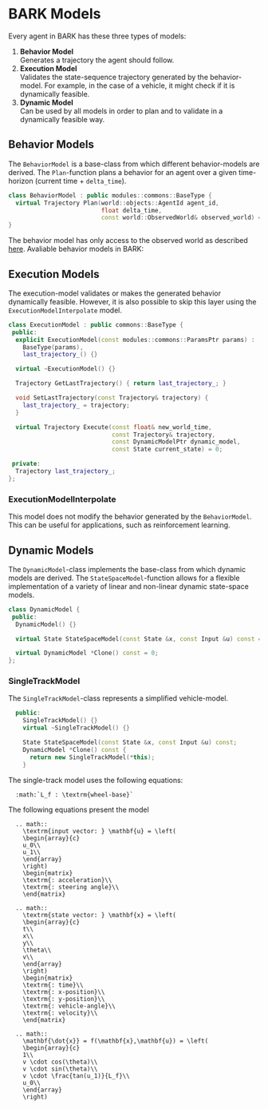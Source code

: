 BARK Models
================================
Every agent in BARK has these three types of models:
1. **Behavior Model** <br />
  Generates a trajectory the agent should follow.
2. **Execution Model** <br />
  Validates the state-sequence trajectory generated by the behavior-model.
  For example, in the case of a vehicle, it might check if it is dynamically feasible.
3. **Dynamic Model** <br />
  Can be used by all models in order to plan and to validate in a dynamically feasible way.


## Behavior Models

The `BehaviorModel` is a base-class from which different behavior-models are derived.
The `Plan`-function plans a behavior for an agent over a given time-horizon (current time + `delta_time`).

```cpp
class BehaviorModel : public modules::commons::BaseType {
  virtual Trajectory Plan(world::objects::AgentId agent_id,
                          float delta_time,
                          const world::ObservedWorld& observed_world) = 0;
}
```

The behavior model has only access to the observed world as described [here](world.md).
Avaliable behavior models in BARK:


## Execution Models

The execution-model validates or makes the generated behavior dynamically feasible.
However, it is also possible to skip this layer using the `ExecutionModelInterpolate` model.

```cpp
class ExecutionModel : public commons::BaseType {
 public:
  explicit ExecutionModel(const modules::commons::ParamsPtr params) :
    BaseType(params),
    last_trajectory_() {}

  virtual ~ExecutionModel() {}

  Trajectory GetLastTrajectory() { return last_trajectory_; }

  void SetLastTrajectory(const Trajectory& trajectory) {
    last_trajectory_ = trajectory;
  }

  virtual Trajectory Execute(const float& new_world_time,
                             const Trajectory& trajectory,
                             const DynamicModelPtr dynamic_model,
                             const State current_state) = 0;

 private:
  Trajectory last_trajectory_;
};
```

### ExecutionModelInterpolate

This model does not modify the behavior generated by the `BehaviorModel`.
This can be useful for applications, such as reinforcement learning.


## Dynamic Models

The `DynamicModel`-class implements the base-class from which dynamic models are derived.
The `StateSpaceModel`-function allows for a flexible implementation of a variety of linear and non-linear dynamic state-space models.

```cpp
class DynamicModel {
 public:
  DynamicModel() {}

  virtual State StateSpaceModel(const State &x, const Input &u) const = 0;

  virtual DynamicModel *Clone() const = 0;
};

```

### SingleTrackModel

The `SingleTrackModel`-class represents a simplified vehicle-model.

```cpp
  public:
    SingleTrackModel() {}
    virtual ~SingleTrackModel() {}

    State StateSpaceModel(const State &x, const Input &u) const;
    DynamicModel *Clone() const {
      return new SingleTrackModel(*this);
    }
```

The single-track model uses the following equations:

```eval_rst
  :math:`L_f : \textrm{wheel-base}` 
```

The following equations present the model 
```eval_rst
  .. math:: 
    \textrm{input vector: } \mathbf{u} = \left(
    \begin{array}{c}
    u_0\\
    u_1\\
    \end{array}
    \right) 
    \begin{matrix}
    \textrm{: acceleration}\\
    \textrm{: steering angle}\\
    \end{matrix}
  
  .. math::
    \textrm{state vector: } \mathbf{x} = \left(
    \begin{array}{c}
    t\\
    x\\
    y\\
    \theta\\
    v\\
    \end{array}
    \right)
    \begin{matrix}
    \textrm{: time}\\
    \textrm{: x-position}\\
    \textrm{: y-position}\\
    \textrm{: vehicle-angle}\\
    \textrm{: velocity}\\
    \end{matrix}

  .. math::
    \mathbf{\dot{x}} = f(\mathbf{x},\mathbf{u}) = \left(
    \begin{array}{c}
    1\\
    v \cdot cos(\theta)\\
    v \cdot sin(\theta)\\
    v \cdot \frac{tan(u_1)}{L_f}\\
    u_0\\
    \end{array}
    \right)

```